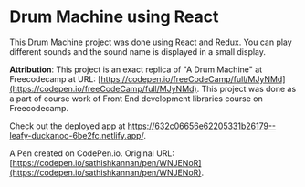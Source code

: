 # Drum Machine using React

This Drum Machine project was done using React and Redux. You can play different sounds and the sound name is displayed in a small display.

**Attribution**: This project is an exact replica of "A Drum Machine"  at Freecodecamp at URL: [https://codepen.io/freeCodeCamp/full/MJyNMd](https://codepen.io/freeCodeCamp/full/MJyNMd). This project was done as a part of course work of Front End development libraries course on Freecodecamp.

Check out the deployed app at <https://632c06656e62205331b26179--leafy-duckanoo-6be2fc.netlify.app/>.

A Pen created on CodePen.io. Original URL: [https://codepen.io/sathishkannan/pen/WNJENoR](https://codepen.io/sathishkannan/pen/WNJENoR).
